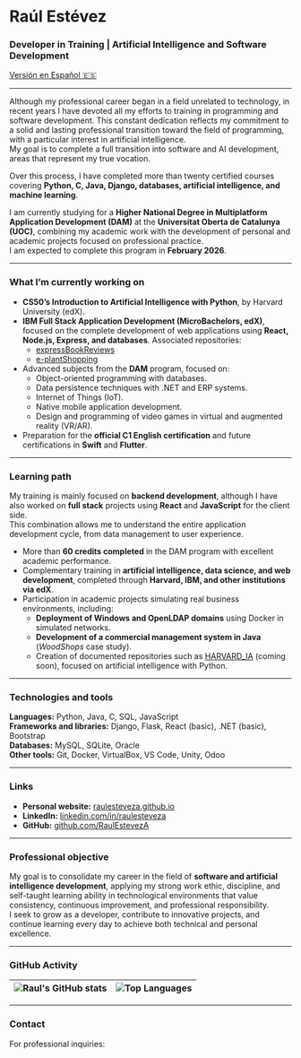 # Raúl Estévez

### Developer in Training | Artificial Intelligence and Software Development

[Versión en Español 🇪🇸](./README_es.md)

---

Although my professional career began in a field unrelated to technology, in recent years I have devoted all my efforts to training in programming and software development. This constant dedication reflects my commitment to a solid and lasting professional transition toward the field of programming, with a particular interest in artificial intelligence.  
My goal is to complete a full transition into software and AI development, areas that represent my true vocation.

Over this process, I have completed more than twenty certified courses covering **Python, C, Java, Django, databases, artificial intelligence, and machine learning**.  

I am currently studying for a **Higher National Degree in Multiplatform Application Development (DAM)** at the **Universitat Oberta de Catalunya (UOC)**, combining my academic work with the development of personal and academic projects focused on professional practice.  
I am expected to complete this program in **February 2026**.

---

### What I’m currently working on

- **CS50’s Introduction to Artificial Intelligence with Python**, by Harvard University (edX).  
- **IBM Full Stack Application Development (MicroBachelors, edX)**, focused on the complete development of web applications using **React, Node.js, Express, and databases**. Associated repositories:  
  - [expressBookReviews](https://github.com/RaulEstevezA/expressBookReviews)  
  - [e-plantShopping](https://github.com/RaulEstevezA/e-plantShopping)  
- Advanced subjects from the **DAM** program, focused on:
  - Object-oriented programming with databases.  
  - Data persistence techniques with .NET and ERP systems.  
  - Internet of Things (IoT).  
  - Native mobile application development.  
  - Design and programming of video games in virtual and augmented reality (VR/AR).  
- Preparation for the **official C1 English certification** and future certifications in **Swift** and **Flutter**.

---

### Learning path

My training is mainly focused on **backend development**, although I have also worked on **full stack** projects using **React** and **JavaScript** for the client side.  
This combination allows me to understand the entire application development cycle, from data management to user experience.

- More than **60 credits completed** in the DAM program with excellent academic performance.  
- Complementary training in **artificial intelligence, data science, and web development**, completed through **Harvard, IBM, and other institutions via edX**.  
- Participation in academic projects simulating real business environments, including:  
  - **Deployment of Windows and OpenLDAP domains** using Docker in simulated networks.  
  - **Development of a commercial management system in Java** (*WoodShops* case study).  
  - Creation of documented repositories such as [HARVARD_IA](https://github.com/RaulEstevezA/HARVARD_IA) (coming soon), focused on artificial intelligence with Python.

---

### Technologies and tools

**Languages:** Python, Java, C, SQL, JavaScript  
**Frameworks and libraries:** Django, Flask, React (basic), .NET (basic), Bootstrap  
**Databases:** MySQL, SQLite, Oracle  
**Other tools:** Git, Docker, VirtualBox, VS Code, Unity, Odoo

---

### Links

- **Personal website:** [raulesteveza.github.io](https://raulesteveza.github.io/)  
- **LinkedIn:** [linkedin.com/in/raulesteveza](https://www.linkedin.com/in/raulesteveza/)  
- **GitHub:** [github.com/RaulEstevezA](https://github.com/RaulEstevezA)

---

### Professional objective

My goal is to consolidate my career in the field of **software and artificial intelligence development**, applying my strong work ethic, discipline, and self-taught learning ability in technological environments that value consistency, continuous improvement, and professional responsibility.  
I seek to grow as a developer, contribute to innovative projects, and continue learning every day to achieve both technical and personal excellence.

---

### GitHub Activity

| ![Raul's GitHub stats](https://github-readme-stats.vercel.app/api?username=RaulEstevezA&show_icons=true&theme=default) | ![Top Languages](https://github-readme-stats.vercel.app/api/top-langs/?username=RaulEstevezA&layout=compact&theme=default) |
| ------------- | ------------- |

---

### Contact

For professional inquiries: 